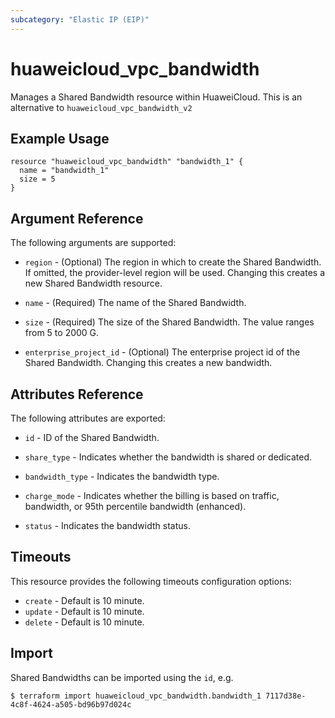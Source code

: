 ```yaml
---
subcategory: "Elastic IP (EIP)"
---
```


# huaweicloud\_vpc\_bandwidth

Manages a Shared Bandwidth resource within HuaweiCloud.
This is an alternative to `huaweicloud_vpc_bandwidth_v2`

## Example Usage

```hcl
resource "huaweicloud_vpc_bandwidth" "bandwidth_1" {
  name = "bandwidth_1"
  size = 5
}

```

## Argument Reference

The following arguments are supported:

* `region` - (Optional) The region in which to create the Shared Bandwidth. If omitted, the provider-level region will be used. Changing this creates a new Shared Bandwidth resource.

* `name` - (Required) The name of the Shared Bandwidth.

* `size` - (Required) The size of the Shared Bandwidth. The value ranges from 5 to 2000 G.

* `enterprise_project_id` - (Optional) The enterprise project id of the Shared Bandwidth. Changing this creates a new bandwidth.


## Attributes Reference

The following attributes are exported:

* `id` -  ID of the Shared Bandwidth.

* `share_type` - Indicates whether the bandwidth is shared or dedicated.

* `bandwidth_type` - Indicates the bandwidth type.

* `charge_mode` - Indicates whether the billing is based on traffic, bandwidth, or 95th percentile bandwidth (enhanced).

* `status` - Indicates the bandwidth status.

## Timeouts
This resource provides the following timeouts configuration options:
- `create` - Default is 10 minute.
- `update` - Default is 10 minute.
- `delete` - Default is 10 minute.

## Import

Shared Bandwidths can be imported using the `id`, e.g.

```
$ terraform import huaweicloud_vpc_bandwidth.bandwidth_1 7117d38e-4c8f-4624-a505-bd96b97d024c
```
